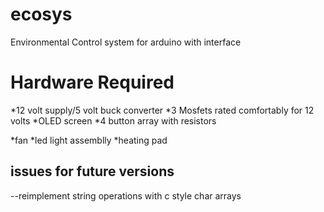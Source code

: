 # ecosys
Environmental Control system for arduino with interface

# Hardware Required

*12 volt supply/5 volt buck converter
*3 Mosfets rated comfortably for 12 volts 
*OLED screen
*4 button array with resistors

*fan
*led light assemblly
*heating pad

## issues for future versions
--reimplement string operations with c style char arrays
